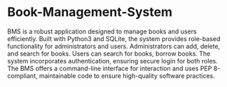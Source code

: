 # Book-Management-System
BMS is a robust application designed to manage books and users efficiently. Built with Python3 and SQLite, the system provides role-based functionality for administrators and users. Administrators can add, delete, and search for books. Users can search for books, borrow books. The system incorporates authentication, ensuring secure login for both roles.
The BMS offers a command-line interface for interaction and uses PEP 8-compliant, maintainable code to ensure high-quality software practices.
